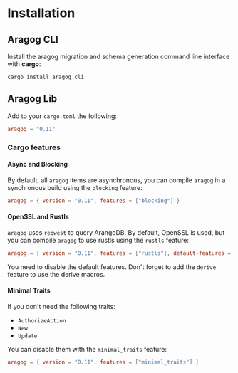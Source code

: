 # Installation

## Aragog CLI

Install the aragog migration and schema generation command line interface with **cargo**:

`cargo install aragog_cli`

## Aragog Lib

Add to your `cargo.toml` the following:
````toml
aragog = "0.11"
````

### Cargo features

#### Async and Blocking

By default, all `aragog` items are asynchronous, you can compile `aragog` in a synchronous build using the `blocking` feature:
```toml
aragog = { version = "0.11", features = ["blocking"] }
```

#### OpenSSL and Rustls

`aragog` uses `reqwest` to query ArangoDB. By default, OpenSSL is used, but you can compile `aragog` to use rustls using the `rustls` feature:
```toml
aragog = { version = "0.11", features = ["rustls"], default-features = false }
```

You need to disable the default features. Don't forget to add the `derive` feature to use the derive macros.

#### Minimal Traits

If you don't need the following traits:
* `AuthorizeAction`
* `New`
* `Update`

You can disable them with the `minimal_traits` feature:

```toml
aragog = { version = "0.11", features = ["minimal_traits"] }
```

[actix]: https://actix.rs/ "Actix Homepage"
[argonautica]: https://github.com/bcmyers/argonautica
[paperclip]: https://github.com/wafflespeanut/paperclip "Paperclip Github"